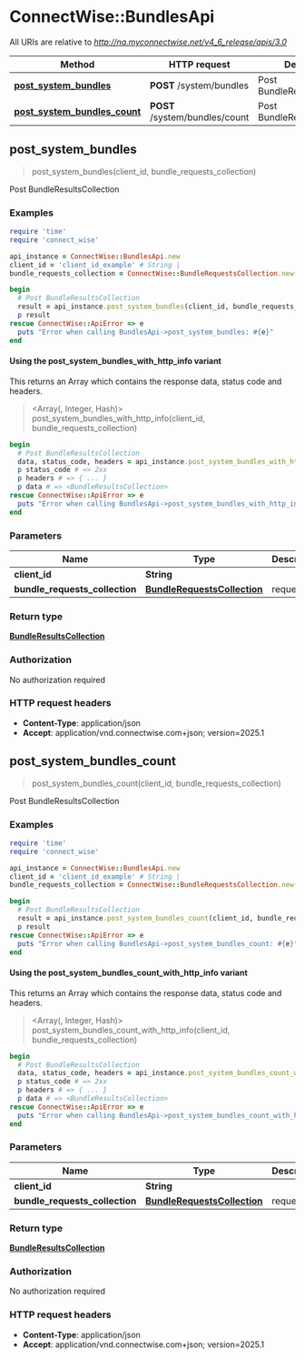 # ConnectWise::BundlesApi

All URIs are relative to *http://na.myconnectwise.net/v4_6_release/apis/3.0*

| Method | HTTP request | Description |
| ------ | ------------ | ----------- |
| [**post_system_bundles**](BundlesApi.md#post_system_bundles) | **POST** /system/bundles | Post BundleResultsCollection |
| [**post_system_bundles_count**](BundlesApi.md#post_system_bundles_count) | **POST** /system/bundles/count | Post BundleResultsCollection |


## post_system_bundles

> <BundleResultsCollection> post_system_bundles(client_id, bundle_requests_collection)

Post BundleResultsCollection

### Examples

```ruby
require 'time'
require 'connect_wise'

api_instance = ConnectWise::BundlesApi.new
client_id = 'client_id_example' # String | 
bundle_requests_collection = ConnectWise::BundleRequestsCollection.new({requests: [ConnectWise::BundleRequest.new]}) # BundleRequestsCollection | requests

begin
  # Post BundleResultsCollection
  result = api_instance.post_system_bundles(client_id, bundle_requests_collection)
  p result
rescue ConnectWise::ApiError => e
  puts "Error when calling BundlesApi->post_system_bundles: #{e}"
end
```

#### Using the post_system_bundles_with_http_info variant

This returns an Array which contains the response data, status code and headers.

> <Array(<BundleResultsCollection>, Integer, Hash)> post_system_bundles_with_http_info(client_id, bundle_requests_collection)

```ruby
begin
  # Post BundleResultsCollection
  data, status_code, headers = api_instance.post_system_bundles_with_http_info(client_id, bundle_requests_collection)
  p status_code # => 2xx
  p headers # => { ... }
  p data # => <BundleResultsCollection>
rescue ConnectWise::ApiError => e
  puts "Error when calling BundlesApi->post_system_bundles_with_http_info: #{e}"
end
```

### Parameters

| Name | Type | Description | Notes |
| ---- | ---- | ----------- | ----- |
| **client_id** | **String** |  |  |
| **bundle_requests_collection** | [**BundleRequestsCollection**](BundleRequestsCollection.md) | requests |  |

### Return type

[**BundleResultsCollection**](BundleResultsCollection.md)

### Authorization

No authorization required

### HTTP request headers

- **Content-Type**: application/json
- **Accept**: application/vnd.connectwise.com+json; version=2025.1


## post_system_bundles_count

> <BundleResultsCollection> post_system_bundles_count(client_id, bundle_requests_collection)

Post BundleResultsCollection

### Examples

```ruby
require 'time'
require 'connect_wise'

api_instance = ConnectWise::BundlesApi.new
client_id = 'client_id_example' # String | 
bundle_requests_collection = ConnectWise::BundleRequestsCollection.new({requests: [ConnectWise::BundleRequest.new]}) # BundleRequestsCollection | requests

begin
  # Post BundleResultsCollection
  result = api_instance.post_system_bundles_count(client_id, bundle_requests_collection)
  p result
rescue ConnectWise::ApiError => e
  puts "Error when calling BundlesApi->post_system_bundles_count: #{e}"
end
```

#### Using the post_system_bundles_count_with_http_info variant

This returns an Array which contains the response data, status code and headers.

> <Array(<BundleResultsCollection>, Integer, Hash)> post_system_bundles_count_with_http_info(client_id, bundle_requests_collection)

```ruby
begin
  # Post BundleResultsCollection
  data, status_code, headers = api_instance.post_system_bundles_count_with_http_info(client_id, bundle_requests_collection)
  p status_code # => 2xx
  p headers # => { ... }
  p data # => <BundleResultsCollection>
rescue ConnectWise::ApiError => e
  puts "Error when calling BundlesApi->post_system_bundles_count_with_http_info: #{e}"
end
```

### Parameters

| Name | Type | Description | Notes |
| ---- | ---- | ----------- | ----- |
| **client_id** | **String** |  |  |
| **bundle_requests_collection** | [**BundleRequestsCollection**](BundleRequestsCollection.md) | requests |  |

### Return type

[**BundleResultsCollection**](BundleResultsCollection.md)

### Authorization

No authorization required

### HTTP request headers

- **Content-Type**: application/json
- **Accept**: application/vnd.connectwise.com+json; version=2025.1

